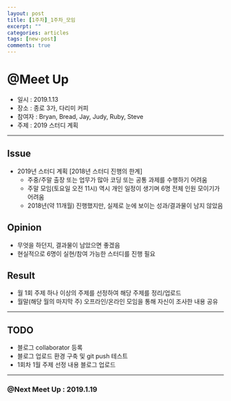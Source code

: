 ```yaml
---
layout: post
title: [1주차]_1주차_모임
excerpt: ""
categories: articles
tags: [new-post]
comments: true
---
```


# @Meet Up

- 일시 : 2019.1.13
- 장소 : 종로 3가, 다리미 커피
- 참여자 : Bryan, Bread, Jay, Judy, Ruby, Steve
- 주제 :  2019 스터디 계획

---

## Issue
- 2019년 스터디 계획
    [2018년 스터디 진행의 한계]
    - 주중/주말 출장 또는 업무가 많아 코딩 또는 공통 과제를 수행하기 어려움
    - 주말 모임(토요일 오전 11시) 역시 개인 일정이 생기며 6명 전체 인원 모이기가 어려움
    - 2018년(약 11개월) 진행했지만, 실제로 눈에 보이는 성과/결과물이 남지 않았음

## Opinion
- 무엇을 하던지, 결과물이 남았으면 좋겠음
- 현실적으로 6명이 실현/참여 가능한 스터디를 진행 필요

## Result
- 월 1회 주제 하나 이상의 주제를 선정하여 해당 주제를 정리/업로드
- 월말(해당 월의 마지막 주) 오프라인/온라인 모임을 통해 자신이 조사한 내용 공유

---

## TODO
- 블로그 collaborator 등록
- 블로그 업로드 환경 구축 및 git push 테스트
- 1회차 1월 주제 선정 내용 블로그 업로드

---

### @Next Meet Up : 2019.1.19
